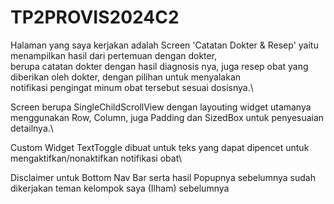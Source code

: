 # TP2PROVIS2024C2
Halaman yang saya kerjakan adalah Screen 'Catatan Dokter & Resep' yaitu menampilkan hasil dari pertemuan dengan dokter,\
berupa catatan dokter dengan hasil diagnosis nya, juga resep obat yang diberikan oleh dokter, dengan pilihan untuk menyalakan\
notifikasi pengingat minum obat tersebut sesuai dosisnya.\

Screen berupa SingleChildScrollView dengan layouting widget utamanya menggunakan Row, Column, juga Padding dan SizedBox untuk penyesuaian detailnya.\

Custom Widget TextToggle dibuat untuk teks yang dapat dipencet untuk mengaktifkan/nonaktifkan notifikasi obat\

Disclaimer untuk Bottom Nav Bar serta hasil Popupnya sebelumnya sudah dikerjakan teman kelompok saya (Ilham) sebelumnya
